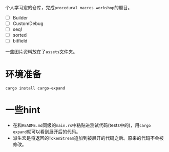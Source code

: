 个人学习宏的仓库，完成`procedural macros workshop`的题目。

- [ ] Builder
- [ ] CustomDebug
- [ ] seq!
- [ ] sorted
- [ ] bitfield

一些图片资料放在了`assets`文件夹。


# 环境准备
```shell
cargo install cargo-expand
```

# 一些hint
- 在和`README.md`同级的`main.rs`中粘贴进测试代码(tests中的)，用`cargo expand`就可以看到展开后的代码。
- 派生宏是将返回的`TokenStream`追加到被展开的代码之后。原来的代码不会被修改。